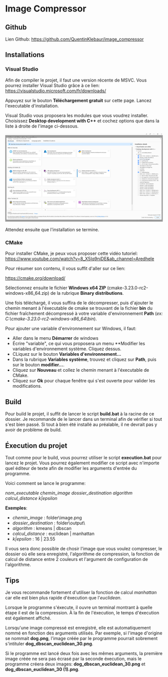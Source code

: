 # Image Compressor

## Github

Lien Github: https://github.com/QuentinKlebaur/image_compressor

## Installations

### Visual Studio

Afin de compiler le projet, il faut une version récente de MSVC. Vous pourrez installer Visual Studio grâce à ce lien: https://visualstudio.microsoft.com/fr/downloads/

Appuyez sur le bouton **Téléchargement gratuit** sur cette page.
Lancez l'executable d'installation.

Visual Studio vous proposera les modules que vous voudrez installer. Choisissez **Desktop development with C++** et cochez options que dans la liste à droite de l'image ci-dessous.

![install_vs.pngs](./ressources/install_vs.png "install_vs.png")

Attendez ensuite que l'installation se termine.

### CMake

Pour installer CMake, je peux vous proposer cette vidéo tutoriel: https://www.youtube.com/watch?v=8_X5Iq9niDE&ab_channel=Aredhele

Pour résumer son contenu, il vous suffit d'aller sur ce lien:

https://cmake.org/download/

Sélectionnez ensuite le fichier **Windows x64 ZIP** (cmake-3.23.0-rc2-windows-x86_64.zip) de la rubrique **Binary distributions**.

Une fois téléchargé, il vous suffira de le décompresser, puis d'ajouter le chemin menant à l'éxecutable de cmake se trouvant de la fichier **bin** du fichier fraîchement décompressé à votre variable d'environnement **Path** (*ex: C:\\cmake-3.23.0-rc2-windows-x86_64\\bin*).

Pour ajouter une variable d'environnement sur Windows, il faut:
- Aller dans le menu **Démarrer** de windows
- Écrire "variable", ce qui vous proposera un menu **Modifier les variables d'environnement système. Cliquez dessus.
- CLiquez sur le bouton **Variables d'environnement...**
- Dans la rubrique **Variables système**, trouvez et cliquez sur **Path**, puis sur le bouton **modifier...**.
- Cliquez sur **Nouveau** et collez le chemin menant à l'éxecutable de CMake.
- Cliquez sur **Ok** pour chaque fenêtre qui s'est ouverte pour valider les modifications.

## Build

Pour build le projet, il suffit de lancer le script **build.bat** à la racine de ce dossier. Je recommande de le lancer dans un terminal afin de vérifier si tout s'est bien passé. Si tout à bien été installé au préalable, il ne devrait pas y avoir de problème de build.

## Éxecution du projet

Tout comme pour le build, vous pourrez utiliser le script **execution.bat** pour lancez le projet.
Vous pourrez également modifier ce script avec n'importe quel éditeur de texte afin de modifier les arguments d'entrée du programme.

Voici comment se lance le programme:

*nom_executable*    *chemin_image*  *dossier_destination*   *algorithm* *calcul_distance*   *k|epsilon*

**Exemples**:
- *chemin_image* : folder\\image.png
- *dossier_destination* : folder\\output\\
- *algorithm* : kmeans | dbscan
- *calcul_distance* : euclidean | manhattan
- *k|epsilon* : 16 | 23.55

Il vous sera donc possible de chosir l'image que vous voulez compresser, le dossier où elle sera enregistré, l'algorithme de compression, la fonction de calcul de distance entre 2 couleurs et l'argument de configuration de l'algorithme.

## Tips

Je vous recommande fortement d'utiliser la fonction de calcul *manhattan* car elle est bien plus rapide d'éxecution que l'*euclidean*.

Lorsque le programme s'éxecute, il ouvre un terminal montrant à quelle étape il est de la compression. À la fin de l'éxecution, le temps d'éxecution est également affiché.

Lorsqu'une image compressé est enregistré, elle est automatiquement nommé en fonction des arguments utilisés. Par exemple, si l'image d'origine se nommait **dog.png**, l'image créée par le programme pourrait sobrement s'intituler **dog_dbscan_euclidean_30.png**.

Si le programme est lancé deux fois avec les mêmes arguments, la première image créée ne sera pas écrasé par la seconde éxecution, mais le programme créera deux images: **dog_dbscan_euclidean_30.png** et **dog_dbscan_euclidean_30 (1).png**.